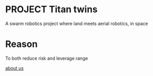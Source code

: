 # PROJECT Titan twins
A swarm robotics project where land meets aerial robotics, in space


# Reason
To both reduce risk and leverage range

[about us](about)
